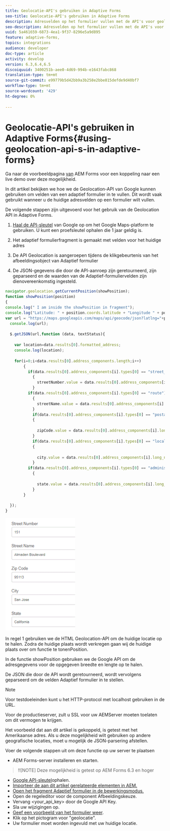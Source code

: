 ```yaml
---
title: Geolocatie-API's gebruiken in Adaptive Forms
seo-title: Geolocatie-API's gebruiken in Adaptive Forms
description: Adresvelden op het formulier vullen met de API's voor geolocatie
seo-description: Adresvelden op het formulier vullen met de API's voor geolocatie
uuid: 5a461659-6873-4ea1-9f37-8296e5a9d895
feature: adaptive-forms,
topics: integrations
audience: developer
doc-type: article
activity: develop
version: 6.3,6.4,6.5
discoiquuid: 3400251b-aee0-4d69-994b-e1643fabc868
translation-type: tm+mt
source-git-commit: e99779b5d42bb9a3b258e2bbe815defde9d40bf7
workflow-type: tm+mt
source-wordcount: '429'
ht-degree: 0%

---
```



# Geolocatie-API&#39;s gebruiken in Adaptive Forms{#using-geolocation-api-s-in-adaptive-forms}

Ga naar de voorbeeldpagina [van](https://forms.enablementadobe.com/content/samples/samples.html?query=0) AEM Forms voor een koppeling naar een live demo over deze mogelijkheid.

In dit artikel bekijken we hoe we de Geolocation-API van Google kunnen gebruiken om velden van een adaptief formulier in te vullen. Dit wordt vaak gebruikt wanneer u de huidige adresvelden op een formulier wilt vullen.

De volgende stappen zijn uitgevoerd voor het gebruik van de Geolocation API in Adaptive Forms.

1. [Haal de API-sleutel](https://developers.google.com/maps/documentation/javascript/get-api-key) van Google op om het Google Maps-platform te gebruiken. U kunt een proefsleutel ophalen die 1 jaar geldig is.

1. Het adaptief formulierfragment is gemaakt met velden voor het huidige adres

1. De API Geolocation is aangeroepen tijdens de klikgebeurtenis van het afbeeldingsobject van Adaptief formulier

1. De JSON-gegevens die door de API-aanroep zijn geretourneerd, zijn geparseerd en de waarden van de Adaptief-formuliervelden zijn dienovereenkomstig ingesteld.

```javascript
navigator.geolocation.getCurrentPosition(showPosition);
function showPosition(position) 
{
console.log(" I am inside the showPosition in fragment");
console.log("Latitude: " + position.coords.latitude + "Longitude " + position.coords.longitude);
var url = "https://maps.googleapis.com/maps/api/geocode/json?latlng="+position.coords.latitude+","+position.coords.longitude+"&key=<your_api_key>";
  console.log(url);
  
  $.getJSON(url,function (data, textStatus){
    
    var location=data.results[0].formatted_address;
    console.log(location);
    
    for(i=0;i<data.results[0].address_components.length;i++)
        {
          if(data.results[0].address_components[i].types[0] == "street_number")
            {
              streetNumber.value = data.results[0].address_components[i].long_name;
            }
          if(data.results[0].address_components[i].types[0] == "route")
            {
              streetName.value = data.results[0].address_components[i].long_name;
            }
            if(data.results[0].address_components[i].types[0] == "postal_code")
            {
              
              zipCode.value = data.results[0].address_components[i].long_name;
            }
            if(data.results[0].address_components[i].types[0] == "locality")
            {
              
              city.value = data.results[0].address_components[i].long_name;
            }
          if(data.results[0].address_components[i].types[0] == "administrative_area_level_1")
            {
              
              state.value = data.results[0].address_components[i].long_name;
            }
        }
    
  });
}
```

![Velden vullen met geolocatieapi](assets/capture-4.gif)

In regel 1 gebruiken we de HTML Geolocation-API om de huidige locatie op te halen. Zodra de huidige plaats wordt verkregen gaan wij de huidige plaats over om functie te tonenPosition.

In de functie showPosition gebruiken we de Google API om de adresgegevens voor de opgegeven breedte en lengte op te halen.

De JSON die door de API wordt geretourneerd, wordt vervolgens geparseerd om de velden Adaptief formulier in te stellen.

>[!NOTE]
>
>Voor testdoeleinden kunt u het HTTP-protocol met localhost gebruiken in de URL.
>
>Voor de productieserver, zult u SSL voor uw AEMServer moeten toelaten om dit vermogen te krijgen.
>
>Het voorbeeld dat aan dit artikel is gekoppeld, is getest met het Amerikaanse adres. Als u deze mogelijkheid wilt gebruiken op andere geografische locaties, moet u mogelijk de JSON-parsering afstellen.

Voer de volgende stappen uit om deze functie op uw server te plaatsen

* AEM Forms-server installeren en starten.

>!![NOTE] Deze mogelijkheid is getest op AEM Forms 6.3 en hoger
* [Google API-sleutel](https://developers.google.com/maps/documentation/javascript/get-api-key)ophalen.
* [Importeer de aan dit artikel gerelateerde elementen in AEM.](assets/geolocationapi.zip)
* [Open het fragment Adaptief formulier in de bewerkingsmodus.](http://localhost:4502/editor.html/content/forms/af/currentaddressfragment.html)
* Open de regeleditor voor de component Afbeeldingskeuze.
* Vervang &lt;your_api_key> door de Google API Key.
* Sla uw wijzigingen op.
* [Geef een voorbeeld van het formulier weer](http://localhost:4502/content/dam/formsanddocuments/currentaddressfragment/jcr:content?wcmmode=disabled).
* Klik op het pictogram voor &quot;geolocatie&quot;.
* Uw formulier moet worden ingevuld met uw huidige locatie.
